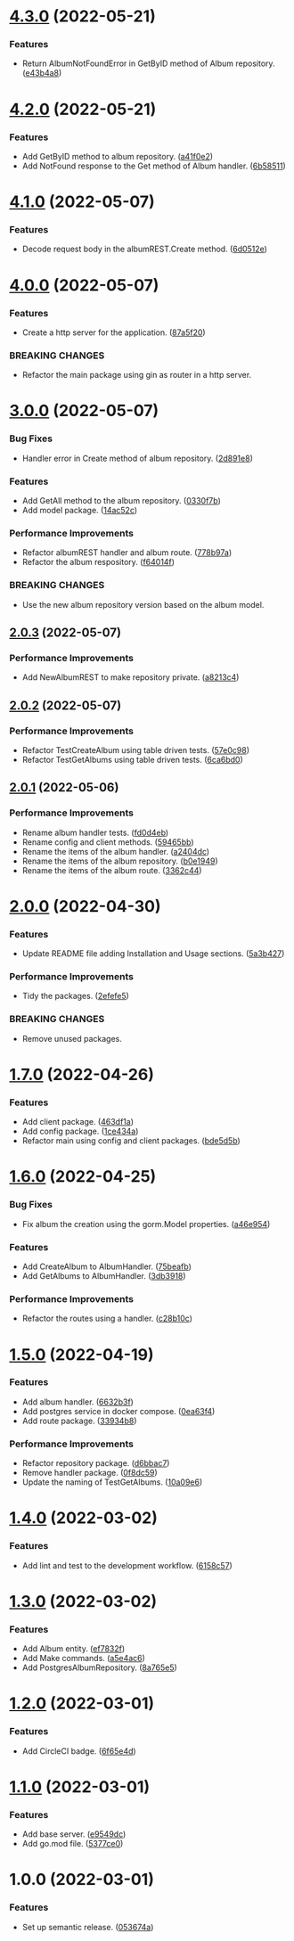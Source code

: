 # [4.3.0](https://github.com/ae-lexs/ae_albums_api/compare/v4.2.0...v4.3.0) (2022-05-21)


### Features

* Return AlbumNotFoundError in GetByID method of Album repository. ([e43b4a8](https://github.com/ae-lexs/ae_albums_api/commit/e43b4a8787f94016d46364176faacd3b166f7246))

# [4.2.0](https://github.com/ae-lexs/ae_albums_api/compare/v4.1.0...v4.2.0) (2022-05-21)


### Features

* Add GetByID method to album repository. ([a41f0e2](https://github.com/ae-lexs/ae_albums_api/commit/a41f0e2102d3d055e12a113adc01ab329aafd8f4))
* Add NotFound response to the Get method of Album handler. ([6b58511](https://github.com/ae-lexs/ae_albums_api/commit/6b5851124059c07e806c68cd8954eab5c75a7d5d))

# [4.1.0](https://github.com/ae-lexs/ae_albums_api/compare/v4.0.0...v4.1.0) (2022-05-07)


### Features

* Decode request body in the albumREST.Create method. ([6d0512e](https://github.com/ae-lexs/ae_albums_api/commit/6d0512e4a8bd72d15ecb67a203e546e9f5713ee6))

# [4.0.0](https://github.com/ae-lexs/ae_albums_api/compare/v3.0.0...v4.0.0) (2022-05-07)


### Features

* Create a http server for the application. ([87a5f20](https://github.com/ae-lexs/ae_albums_api/commit/87a5f206d82dd6d5c62913546499642910ff845c))


### BREAKING CHANGES

* Refactor the main package using gin as router in a http server.

# [3.0.0](https://github.com/ae-lexs/ae_albums_api/compare/v2.0.3...v3.0.0) (2022-05-07)


### Bug Fixes

* Handler error in Create method of album repository. ([2d891e8](https://github.com/ae-lexs/ae_albums_api/commit/2d891e88c1a104e1b4beb74f1dba554c436b99c9))


### Features

* Add GetAll method to the album repository. ([0330f7b](https://github.com/ae-lexs/ae_albums_api/commit/0330f7b291ff9315b6584fda72127aaccfe4fb02))
* Add model package. ([14ac52c](https://github.com/ae-lexs/ae_albums_api/commit/14ac52ceb1f78cd146d643f1791e2f5a71f3ddec))


### Performance Improvements

* Refactor albumREST handler and album route. ([778b97a](https://github.com/ae-lexs/ae_albums_api/commit/778b97af9cab0f5eef09a113034fca9fc4c4a726))
* Refactor the album respository. ([f64014f](https://github.com/ae-lexs/ae_albums_api/commit/f64014f59b3dc3de42d2fd3e4f273b6607a69805))


### BREAKING CHANGES

* Use the new album repository version based on the album model.

## [2.0.3](https://github.com/ae-lexs/ae_albums_api/compare/v2.0.2...v2.0.3) (2022-05-07)


### Performance Improvements

* Add NewAlbumREST to make repository private. ([a8213c4](https://github.com/ae-lexs/ae_albums_api/commit/a8213c428ab7ac4d5b4dd3eaff2bda4e44d3a66e))

## [2.0.2](https://github.com/ae-lexs/ae_albums_api/compare/v2.0.1...v2.0.2) (2022-05-07)


### Performance Improvements

* Refactor TestCreateAlbum using table driven tests. ([57e0c98](https://github.com/ae-lexs/ae_albums_api/commit/57e0c980a425355b4e4c2b7d541fae665ef69d3b))
* Refactor TestGetAlbums using table driven tests. ([6ca6bd0](https://github.com/ae-lexs/ae_albums_api/commit/6ca6bd074ec0864d2600e94bcced8467740fcf04))

## [2.0.1](https://github.com/ae-lexs/ae_albums_api/compare/v2.0.0...v2.0.1) (2022-05-06)


### Performance Improvements

* Rename album handler tests. ([fd0d4eb](https://github.com/ae-lexs/ae_albums_api/commit/fd0d4ebac894d4c66f6d8adc4f73220e95bcfa53))
* Rename config and client methods. ([59465bb](https://github.com/ae-lexs/ae_albums_api/commit/59465bb55c2f7bb0d0cfe183a3bb9c620e8c6c09))
* Rename the items of the album handler. ([a2404dc](https://github.com/ae-lexs/ae_albums_api/commit/a2404dc5c2d7a4e8871ccfd03d07dfce8003d871))
* Rename the items of the album repository. ([b0e1949](https://github.com/ae-lexs/ae_albums_api/commit/b0e1949876be9ba2d8bbbdb1eee3b81a78c4ed00))
* Rename the items of the album route. ([3362c44](https://github.com/ae-lexs/ae_albums_api/commit/3362c44eaf2ec15ee075af7d9fdaecdfdfd629a3))

# [2.0.0](https://github.com/ae-lexs/ae_albums_api/compare/v1.7.0...v2.0.0) (2022-04-30)


### Features

* Update README file adding Installation and Usage sections. ([5a3b427](https://github.com/ae-lexs/ae_albums_api/commit/5a3b4275edfc5f1338f5d601a3ca0fa9c7dca975))


### Performance Improvements

* Tidy the packages. ([2efefe5](https://github.com/ae-lexs/ae_albums_api/commit/2efefe5b5de9e79bdd1966fc9825dce4b2a71a10))


### BREAKING CHANGES

* Remove unused packages.

# [1.7.0](https://github.com/ae-lexs/ae_albums_api/compare/v1.6.0...v1.7.0) (2022-04-26)


### Features

* Add client package. ([463df1a](https://github.com/ae-lexs/ae_albums_api/commit/463df1a3d22a371f8a37752de3932f46e5835dc8))
* Add config package. ([1ce434a](https://github.com/ae-lexs/ae_albums_api/commit/1ce434ac8f12310404f49955506b7a368eb09720))
* Refactor main using config and client packages. ([bde5d5b](https://github.com/ae-lexs/ae_albums_api/commit/bde5d5b70db57420a103e7b1c664dc1809089b0c))

# [1.6.0](https://github.com/ae-lexs/ae_albums_api/compare/v1.5.0...v1.6.0) (2022-04-25)


### Bug Fixes

* Fix album the creation using the gorm.Model properties. ([a46e954](https://github.com/ae-lexs/ae_albums_api/commit/a46e9547498fcbee209c9ca5e1c2967d89d3adaa))


### Features

* Add CreateAlbum to AlbumHandler. ([75beafb](https://github.com/ae-lexs/ae_albums_api/commit/75beafb418daffdefd466fca91d3913e6a3323d3))
* Add GetAlbums to AlbumHandler. ([3db3918](https://github.com/ae-lexs/ae_albums_api/commit/3db39184ca48c34c27d5516d2a8afb2b70f947ff))


### Performance Improvements

* Refactor the routes using a handler. ([c28b10c](https://github.com/ae-lexs/ae_albums_api/commit/c28b10cec9f713628d3f3cf81b2617bc88d9c115))

# [1.5.0](https://github.com/ae-lexs/ae_albums_api/compare/v1.4.0...v1.5.0) (2022-04-19)


### Features

* Add album handler. ([6632b3f](https://github.com/ae-lexs/ae_albums_api/commit/6632b3f85a36f19e4df682d6301c2948c89023ae))
* Add postgres service in docker compose. ([0ea63f4](https://github.com/ae-lexs/ae_albums_api/commit/0ea63f44c4be4ebfd16683544f0dd2f9e777f436))
* Add route package. ([33934b8](https://github.com/ae-lexs/ae_albums_api/commit/33934b81461ce7c28699abec257564038b9afab1))


### Performance Improvements

* Refactor repository package. ([d6bbac7](https://github.com/ae-lexs/ae_albums_api/commit/d6bbac75fb9d3d168b610e1ad259df5296f36ff2))
* Remove handler package. ([0f8dc59](https://github.com/ae-lexs/ae_albums_api/commit/0f8dc594dba11387f29e3b91a009e3f074becc08))
* Update the naming of TestGetAlbums. ([10a09e6](https://github.com/ae-lexs/ae_albums_api/commit/10a09e68026da5f9aaa34bcc76f4b665db0e97cc))

# [1.4.0](https://github.com/ae-lexs/ae_albums_api/compare/v1.3.0...v1.4.0) (2022-03-02)


### Features

* Add lint and test to the development workflow. ([6158c57](https://github.com/ae-lexs/ae_albums_api/commit/6158c57aef7e9efdaaa518bd12057fa0a0282be3))

# [1.3.0](https://github.com/ae-lexs/ae_albums_api/compare/v1.2.0...v1.3.0) (2022-03-02)


### Features

* Add Album entity. ([ef7832f](https://github.com/ae-lexs/ae_albums_api/commit/ef7832fea5f850969355c08bae0e568ae746a64c))
* Add Make commands. ([a5e4ac6](https://github.com/ae-lexs/ae_albums_api/commit/a5e4ac65ad1c0a9c5a572bb439ef771f2bf248e7))
* Add PostgresAlbumRepository. ([8a765e5](https://github.com/ae-lexs/ae_albums_api/commit/8a765e579259d27309cdf79725bcd8bb3177d3f3))

# [1.2.0](https://github.com/ae-lexs/ae_albums_api/compare/v1.1.0...v1.2.0) (2022-03-01)


### Features

* Add CircleCI badge. ([6f65e4d](https://github.com/ae-lexs/ae_albums_api/commit/6f65e4dd4e2e52d4b2a35816c73e1dee4e2164e7))

# [1.1.0](https://github.com/ae-lexs/ae_albums_api/compare/v1.0.0...v1.1.0) (2022-03-01)


### Features

* Add base server. ([e9549dc](https://github.com/ae-lexs/ae_albums_api/commit/e9549dcfd290cd51f90a644b29469f205a752335))
* Add go.mod file. ([5377ce0](https://github.com/ae-lexs/ae_albums_api/commit/5377ce09d3f3a02c207169ad03e262e192bff4fb))

# 1.0.0 (2022-03-01)


### Features

* Set up semantic release. ([053674a](https://github.com/ae-lexs/ae_albums_api/commit/053674a347612b26e421bc99056f36ffcb723c05))
